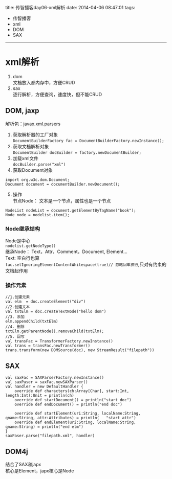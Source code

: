 title: 传智播客day06-xml解析
date: 2014-04-06 08:47:01
tags:
- 传智播客
- xml
- DOM
- SAX
---
# xml解析 #

1. dom  
文档放入都内存中，方便CRUD
2. sax  
逐行解析，方便查询，速度快，但不能CRUD

## DOM, jaxp ##
解析包：javax.xml.parsers
1. 获取解析器的工厂对象  
`DocumentBuilderFactory fac = DocumentBuilderFactory.newInstance();`
2. 获取文档解析对象  
`DocumentBuilder docBuilder = factory.newDocumentBuilder;`
3. 加载xml文件  
`docBuilder.parse("xml")`
4. 获取Document对象
~~~~
import org.w3c.dom.Document;
Document document = documentBuilder.newDocument();
~~~~
5. 操作  
节点Node： 文本是一个节点，属性也是一个节点
~~~~~~
NodeList nodeList = document.getElementByTagName("book");
Node node = nodelist.item();

~~~~~~
### Node继承结构 ###
Node是中心  
`nodelist.getNodeType()`  
继承Node： Text，Attr，Comment，Document, Element...  
Text: 空白行也算  
`fac.setIgnoringElementContentWhitespace(true)// 忽略回车换行`,只对有约束的文档起作用

### 操作元素
~~~~~~
//1.创建元素
val elm  = doc.createElement("div")
//2.创建文本
val txtElm = doc.createTextNode("hello dom")
//3. 添加
elm.appendChild(txtElm)
//4. 删除
txtElm.getParentNode().removeChild(txtElm);
//5. 回写
val transFac = TransformerFactory.newInstance()
val trans = transFac.newTransformer()
trans.transform(new DOMSource(doc), new StreamResult("filepath"))
~~~~~~

## SAX ##


~~~~~~
val saxFac = SAXParserFactory.newInstance()
val saxPaser = saxFac.newSAXParser()
val handler = new DefaultHandler {
    override def characters(ch:Array[Char], start:Int, length:Int):Unit = println(ch)
    override def startDocument() = println("start doc")
    override def endDocument() = println("end doc")

    override def startElement(uri:String, localName:String, qname:String, attr:Attributes) = println(	"start attr")
    override def endElement(uri:String, localName:String, qname:String) = println("end elm")
}
saxPaser.parse("filepath.xml", handler)
~~~~~~

## DOM4j ##

结合了SAX和japx  
核心是Element，japx核心是Node
